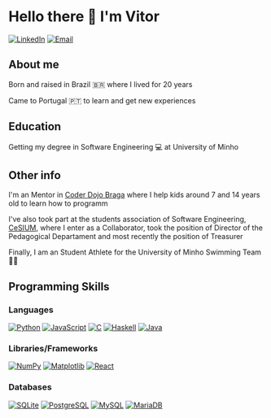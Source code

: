 # Hello there 👋 I'm Vitor

[![LinkedIn](https://img.shields.io/badge/-Vitor%20Lelis-0E76A8?style=for-the-badge&logo=linkedin)](https://www.linkedin.com/in/vitor-lelis-71361420a/)
[![Email](https://img.shields.io/badge/-VITOR%20LELIS-EA4335?style=for-the-badge&logo=gmail&logoColor=white)](mailto:vitorll909@gmail.com)

  ## About me
  Born and raised in Brazil 🇧🇷 where I lived for 20 years
  
  Came to Portugal 🇵🇹 to learn and get new experiences
  
  ## Education
  Getting my degree in Software Engineering 💻 at University of Minho
  
  ## Other info
  I'm an Mentor in [Coder Dojo Braga](https://github.com/coderdojobraga) where I help kids around 7 and 14 years old to learn how to programm
  
  I've also took part at the students association of Software Engineering, [CeSIUM](https://github.com/cesium), where I enter as a Collaborator, took the position of Director of the Pedagogical Departament and most recently the position of Treasurer
  
  Finally, I am an Student Athlete for the University of Minho Swimming Team 🏊‍♂️
  
  ## Programming Skills
  
  ### Languages
  
  [![Python](https://img.shields.io/badge/-PYTHON-306998?style=for-the-badge&logo=python&logoColor=white)](https://www.python.org/)
  [![JavaScript](https://img.shields.io/badge/-JAVASCRIPT-F0DB4F?style=for-the-badge&logo=javascript&logoColor=black)](https://www.javascript.com/)
  [![C](https://img.shields.io/badge/-C%20LANGUAGE-A8B9CC?style=for-the-badge&logo=c&logoColor=black)](https://www.cprogramming.com/)
  [![Haskell](https://img.shields.io/badge/-HASKELL-5D4F85?style=for-the-badge&logo=haskell&logoColor=white)](https://www.haskell.org/)
  [![Java](https://img.shields.io/badge/-JAVA-F89820?style=for-the-badge)](https://www.java.com/)
  
  ### Libraries/Frameworks
  [![NumPy](https://img.shields.io/badge/-NUMPY-013243?style=for-the-badge&logo=numpy&logoColor=white)](https://numpy.org/)
  [![Matplotlib](https://img.shields.io/badge/-MATPLOTLIB-0056b3?style=for-the-badge&logoColor=white)](https://matplotlib.org/stable/index.html)
  [![React](https://img.shields.io/badge/-REACT-61DAFB?style=for-the-badge&logo=react&logoColor=black)](https://reactjs.org/)
  
  ### Databases
  [![SQLite](https://img.shields.io/badge/-SQLITE-003B57?style=for-the-badge&logo=sqlite&logoColor=white)](https://www.sqlite.org/index.html)
  [![PostgreSQL](https://img.shields.io/badge/-POSTGRESQL-4169E1?style=for-the-badge&logo=postgresql&logoColor=white)](https://www.postgresql.org/)
  [![MySQL](https://img.shields.io/badge/-MYSQL-4479A1?style=for-the-badge&logo=mysql&logoColor=white)](https://www.mysql.com/) 
  [![MariaDB](https://img.shields.io/badge/-MARIADB-003545?style=for-the-badge&logo=mariadb&logoColor=white)](https://mariadb.org/)
  
